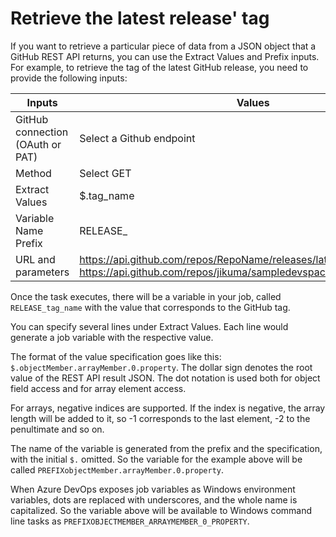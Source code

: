 # Retrieve the latest release' tag

If you want to retrieve a particular piece of data from
a JSON object that a GitHub REST API returns, you can use
the Extract Values and Prefix inputs. For example, to retrieve
the tag of the latest GitHub release, you need to provide the
following inputs:


|              Inputs              |      Values                  |
|----------------------------------|------------------------------|
| GitHub connection (OAuth or PAT) | Select a Github endpoint     |
| Method                           | Select GET                  |
| Extract Values                   | $.tag_name                   |
| Variable Name Prefix             | RELEASE_
|URL and parameters| https://api.github.com/repos/RepoName/releases/latest  e.g: https://api.github.com/repos/jikuma/sampledevspacesapp/releases/latest|

Once the task executes, there will be a variable in your job, called `RELEASE_tag_name` with the value that corresponds to the GitHub tag.

You can specify several lines under Extract Values. Each line would
generate a job variable with the respective value.

The format of the value specification goes like this:
`$.objectMember.arrayMember.0.property`. The dollar sign denotes the
root value of the REST API result JSON. The dot notation is used both for
object field access and for array element access.

For arrays, negative indices are supported. If the index is negative,
the array length will be added to it, so -1 corresponds to the last element,
-2 to the penultimate and so on.

The name of the variable is generated from the prefix and the specification,
with the initial `$.` omitted. So the variable for the example above will be
called `PREFIXobjectMember.arrayMember.0.property`.

When Azure DevOps exposes job variables as Windows environment variables,
dots are replaced with underscores, and the whole name is capitalized. So
the variable above will be available to Windows command line tasks as `PREFIXOBJECTMEMBER_ARRAYMEMBER_0_PROPERTY`.